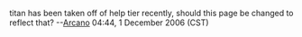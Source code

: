titan has been taken off of help tier recently, should this page be
changed to reflect that? --[Arcano](User:Arcano.md "wikilink") 04:44, 1
December 2006 (CST)

